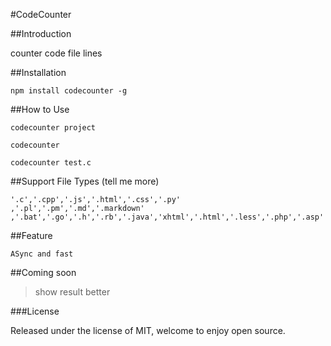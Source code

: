 #CodeCounter

##Introduction

counter code file lines

##Installation

	npm install codecounter -g

##How to Use

	codecounter project
	
	codecounter

	codecounter test.c
	
##Support File Types	(tell me more)
	
	'.c','.cpp','.js','.html','.css','.py'
	,'.pl','.pm','.md','.markdown'
	,'.bat','.go','.h','.rb','.java','xhtml','.html','.less','.php','.asp'
	
##Feature
	
	ASync and fast

##Coming soon

 >show result better

###License

Released under the license of MIT, welcome to enjoy open source.

